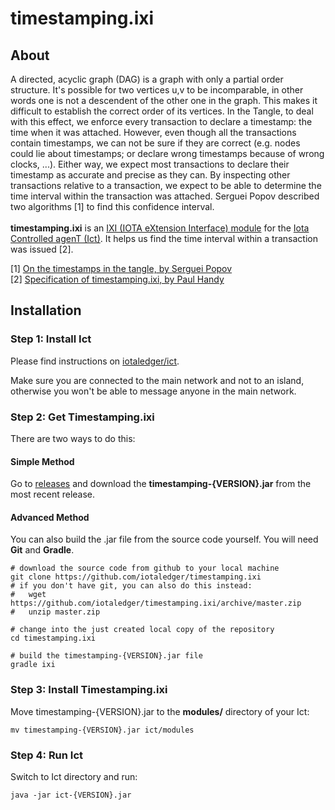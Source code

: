# timestamping.ixi

## About

A directed, acyclic graph (DAG) is a graph with only a partial order structure. It's possible for two vertices u,v to be incomparable, in other words one is not a descendent of the other one in the graph. This makes it difficult to establish the correct order of its vertices. In the Tangle, to deal with this effect, we enforce every transaction to declare a timestamp: the time when it was attached. However, even though all the transactions contain timestamps, we can not be sure if they are correct (e.g. nodes could lie about timestamps; or declare wrong timestamps because of wrong clocks, ...). Either way, we expect most transactions to declare their timestamp as accurate and precise as they can. By inspecting other transactions relative to a transaction, we expect to be able to determine the time interval within the transaction was attached. Serguei Popov described two algorithms [1] to find this confidence interval.<br><br>
**timestamping.ixi** is an [IXI (IOTA eXtension Interface) module](https://github.com/iotaledger/ixi) for the [Iota Controlled agenT (Ict)](https://github.com/iotaledger/ict).
It helps us find the time interval within a transaction was issued [2]. 

[1] [On the timestamps in the tangle, by Serguei Popov](https://assets.ctfassets.net/r1dr6vzfxhev/4XgiKaTkUgEyW8O8qGg6wm/32f3a7c28022e35e4d5d0e858c0973a9/On_the_timestamps_in_the_tangle_-_20182502.pdf)\
[2] [Specification of timestamping.ixi, by Paul Handy](https://github.com/iotaledger/omega-docs/blob/master/ixi/timestamping/Spec.md)

## Installation

### Step 1: Install Ict

Please find instructions on [iotaledger/ict](https://github.com/iotaledger/ict#installation).

Make sure you are connected to the main network and not to an island, otherwise you won't be able to message anyone in the main network.

### Step 2: Get Timestamping.ixi

There are two ways to do this:

#### Simple Method

Go to [releases](https://github.com/iotaledger/timestamping.ixi/releases) and download the **timestamping-{VERSION}.jar**
from the most recent release.

#### Advanced Method

You can also build the .jar file from the source code yourself. You will need **Git** and **Gradle**.

```shell
# download the source code from github to your local machine
git clone https://github.com/iotaledger/timestamping.ixi
# if you don't have git, you can also do this instead:
#   wget https://github.com/iotaledger/timestamping.ixi/archive/master.zip
#   unzip master.zip

# change into the just created local copy of the repository
cd timestamping.ixi

# build the timestamping-{VERSION}.jar file
gradle ixi
```

### Step 3: Install Timestamping.ixi
Move timestamping-{VERSION}.jar to the **modules/** directory of your Ict:
```shell
mv timestamping-{VERSION}.jar ict/modules
```

### Step 4: Run Ict
Switch to Ict directory and run:
```shell
java -jar ict-{VERSION}.jar
```
